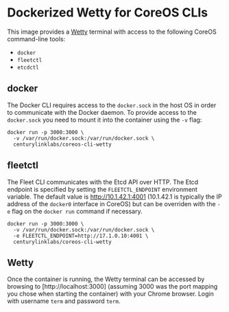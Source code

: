 # Dockerized Wetty for CoreOS CLIs
This image provides a [Wetty](https://github.com/krishnasrinivas/wetty) terminal
with access to the following CoreOS command-line tools:

* `docker`
* `fleetctl`
* `etcdctl`

## docker
The Docker CLI requires access to the `docker.sock` in the host OS in order to communicate with the Docker daemon.
To provide access to the `docker.sock` you need to mount it into the container using the `-v` flag:

    docker run -p 3000:3000 \
      -v /var/run/docker.sock:/var/run/docker.sock \
      centurylinklabs/coreos-cli-wetty

## fleetctl
The Fleet CLI communicates with the Etcd API over HTTP. The Etcd endpoint is specified by setting the
`FLEETCTL_ENDPOINT` environment variable. The default value is http://10.1.42.1:4001 (10.1.42.1 is
typically the IP address of the `docker0` interface in CoreOS) but can be overriden with
the `-e` flag on the `docker run` command if necessary.

    docker run -p 3000:3000 \
      -v /var/run/docker.sock:/var/run/docker.sock \
      -e FLEETCTL_ENDPOINT=http://17.1.0.10:4001 \
      centurylinklabs/coreos-cli-wetty

## Wetty
Once the container is running, the Wetty terminal can be accessed by browsing to [http://localhost:3000]
(assuming 3000 was the port mapping you chose when starting the container) with your Chrome browser. Login
with username `term` and password `term`.
